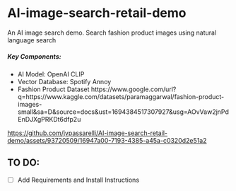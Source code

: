 # AI-image-search-retail-demo

<p> An AI image search demo. Search fashion product images using natural language search</p>

<h5> Key Components: </h5>
<ul>
  <li>AI Model: OpenAI CLIP</li>
  <li>Vector Database: Spotify Annoy</li>
  <li>Fashion Product Dataset https://www.google.com/url?q=https://www.kaggle.com/datasets/paramaggarwal/fashion-product-images-small&sa=D&source=docs&ust=1694384517307927&usg=AOvVaw2jnPdEnDJXgPRKDt6dfp2u</li>
</ul>  



https://github.com/jvpassarelli/AI-image-search-retail-demo/assets/93720509/16947a00-7193-4385-a45a-c0320d2e51a2



## TO DO:
- [ ] Add Requirements and Install Instructions

